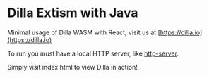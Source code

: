 # Dilla Extism with Java

Minimal usage of Dilla WASM with React, visit us at [https://dilla.io](https://dilla.io)

To run you must have a local HTTP server, like [http-server](https://www.npmjs.com/package/http-server).

Simply visit index.html to view Dilla in action!

